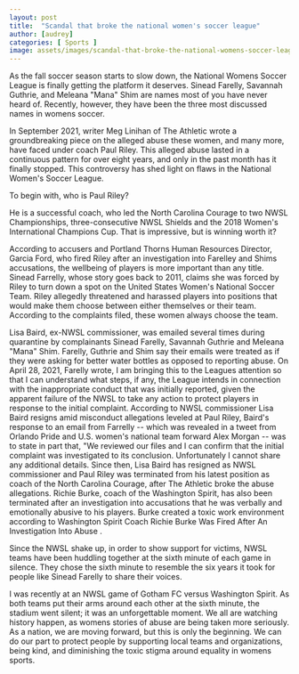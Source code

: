 ```yaml
---
layout: post
title:  "Scandal that broke the national women's soccer league"
author: [audrey]
categories: [ Sports ]
image: assets/images/scandal-that-broke-the-national-womens-soccer-league.jpg
---
```


 

As the fall soccer season starts to slow down, the National Womens Soccer League is finally getting the platform it deserves. Sinead Farelly, Savannah Guthrie, and Meleana "Mana" Shim are names most of you have never heard of. Recently, however, they have been the three most discussed names in womens soccer. 

In September 2021, writer Meg Linihan of The Athletic wrote a groundbreaking piece on the alleged abuse these women, and many more, have faced under coach Paul Riley. This alleged abuse lasted in a continuous pattern for over eight years, and only in the past month has it finally stopped. This controversy has shed light on flaws in the National Women's Soccer League.

To begin with, who is Paul Riley? 

He is a successful coach, who led the North Carolina Courage to two NWSL Championships, three-consecutive NWSL Shields and the 2018 Women's International Champions Cup. That is impressive, but is winning worth it? 

According to accusers and Portland Thorns Human Resources Director, Garcia Ford, who fired Riley after an investigation into Farelley and Shims accusations, the wellbeing of players is more important than any title. Sinead Farrelly, whose story goes back to 2011, claims she was forced by Riley to turn down a spot on the United States Women's National Soccer Team. Riley allegedly threatened and harassed players into positions that would make them choose between either themselves or their team. According to the complaints filed, these women always choose the team. 

Lisa Baird, ex-NWSL commissioner, was emailed several times during quarantine by complainants Sinead Farelly, Savannah Guthrie and Meleana "Mana" Shim. Farelly, Guthrie and Shim say their emails were treated as if they were asking for better water bottles as opposed to reporting abuse. On April 28, 2021, Farelly wrote,  I am bringing this to the Leagues attention so that I can understand what steps, if any, the League intends in connection with the inappropriate conduct that was initially reported, given the apparent failure of the NWSL to take any action to protect players in response to the initial complaint.  According to NWSL commissioner Lisa Baird resigns amid misconduct allegations leveled at Paul Riley, Baird's response to an email from Farrelly -- which was revealed in a tweet from Orlando Pride and U.S. women's national team forward Alex Morgan -- was to state in part that, "We reviewed our files and I can confirm that the initial complaint was investigated to its conclusion. Unfortunately I cannot share any additional details. Since then, Lisa Baird has resigned as NWSL commissioner and Paul Riley was terminated from his latest position as coach of the North Carolina Courage, after The Athletic broke the abuse allegations. Richie Burke, coach of the Washington Spirit, has also been terminated after an investigation into accusations that he was verbally and emotionally abusive to his players. Burke created a toxic work environment according to Washington Spirit Coach Richie Burke Was Fired After An Investigation Into Abuse . 

Since the NWSL shake up, in order to show support for victims, NWSL teams have been huddling together at the sixth minute of each game in silence. They chose the sixth minute to resemble the six years it took for people like Sinead Farelly to share their voices. 

I was recently at an NWSL game of Gotham FC versus Washington Spirit. As both teams put their arms around each other at the sixth minute, the stadium went silent; it was an unforgettable moment. We all are watching history happen, as womens stories of abuse are being taken more seriously. As a nation, we are moving forward, but this is only the beginning. We can do our part to protect people by supporting local teams and organizations, being kind, and diminishing the toxic stigma around equality in womens sports. 


